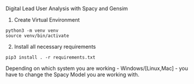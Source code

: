 Digital Lead User Analysis with Spacy and Gensim

1. Create Virtual Environment

```
python3 -m venv venv
source venv/bin/activate
```

2. Install all necessary requirements

```
pip3 install . -r requirements.txt
```

Depending on which system you are working - Windows/[Linux,Mac] - you have to change the Spacy Model you are working with.
